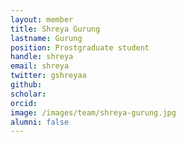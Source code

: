 ```yaml
---
layout: member
title: Shreya Gurung
lastname: Gurung
position: Prostgraduate student
handle: shreya
email: shreya
twitter: gshreyaa
github:
scholar:
orcid: 
image: /images/team/shreya-gurung.jpg 
alumni: false
---
```



